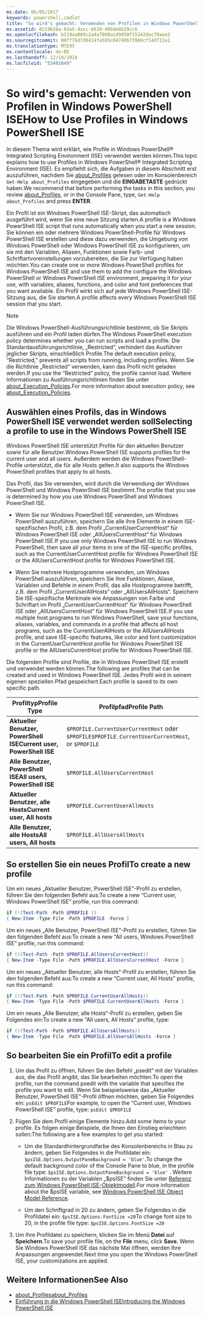 ```yaml
---
ms.date: 06/05/2017
keywords: powershell,cmdlet
title: "So wird's gemacht: Verwenden von Profilen in Windows PowerShell ISE"
ms.assetid: 0219626a-6da5-4acc-b630-d058e8b29cc6
ms.openlocfilehash: b319aa089c2a4a7008acd9850f15342dac70aee2
ms.sourcegitcommit: 00ff76d7d9414fe585c04740b739b9cf14d711e1
ms.translationtype: MTE95
ms.contentlocale: de-DE
ms.lasthandoff: 12/14/2018
ms.locfileid: "53401649"
---
```

# <a name="how-to-use-profiles-in-windows-powershell-ise"></a><span data-ttu-id="95cb6-103">So wird's gemacht: Verwenden von Profilen in Windows PowerShell ISE</span><span class="sxs-lookup"><span data-stu-id="95cb6-103">How to Use Profiles in Windows PowerShell ISE</span></span>

<span data-ttu-id="95cb6-104">In diesem Thema wird erklärt, wie Profile in Windows PowerShell® Integrated Scripting Environment (ISE) verwendet werden können.</span><span class="sxs-lookup"><span data-stu-id="95cb6-104">This topic explains how to use Profiles in Windows PowerShell® Integrated Scripting Environment (ISE).</span></span> <span data-ttu-id="95cb6-105">Es empfiehlt sich, die Aufgaben in diesem Abschnitt erst auszuführen, nachdem Sie [about_Profiles](/powershell/module/microsoft.powershell.core/about/about_profiles) gelesen oder im Konsolenbereich `Get-Help about_Profiles` eingegeben und die **EINGABETASTE** gedrückt haben.</span><span class="sxs-lookup"><span data-stu-id="95cb6-105">We recommend that before performing the tasks in this section, you review [about_Profiles](/powershell/module/microsoft.powershell.core/about/about_profiles), or in the Console Pane, type, `Get-Help about_Profiles` and press **ENTER**.</span></span>

<span data-ttu-id="95cb6-106">Ein Profil ist ein Windows PowerShell ISE-Skript, das automatisch ausgeführt wird, wenn Sie eine neue Sitzung starten.</span><span class="sxs-lookup"><span data-stu-id="95cb6-106">A profile is a Windows PowerShell ISE script that runs automatically when you start a new session.</span></span>  <span data-ttu-id="95cb6-107">Sie können ein oder mehrere Windows PowerShell-Profile für Windows PowerShell ISE erstellen und diese dazu verwenden, die Umgebung von Windows PowerShell oder Windows PowerShell ISE zu konfigurieren, um sie mit den Variablen, Aliasen, Funktionen sowie Farb- und Schriftartvoreinstellungen vorzubereiten, die Sie zur Verfügung haben möchten.</span><span class="sxs-lookup"><span data-stu-id="95cb6-107">You can create one or more Windows PowerShell profiles for Windows PowerShell ISE and use them to add the configure the Windows PowerShell or Windows PowerShell ISE environment, preparing it for your use, with variables, aliases, functions, and color and font preferences that you want available.</span></span> <span data-ttu-id="95cb6-108">Ein Profil wirkt sich auf jede Windows PowerShell ISE-Sitzung aus, die Sie starten.</span><span class="sxs-lookup"><span data-stu-id="95cb6-108">A profile affects every Windows PowerShell ISE session that you start.</span></span>

> [!NOTE]
> <span data-ttu-id="95cb6-109">Die Windows PowerShell-Ausführungsrichtlinie bestimmt, ob Sie Skripts ausführen und ein Profil laden dürfen.</span><span class="sxs-lookup"><span data-stu-id="95cb6-109">The Windows PowerShell execution policy determines whether you can run scripts and load a profile.</span></span> <span data-ttu-id="95cb6-110">Die Standardausführungsrichtlinie, „Restricted“, verhindert das Ausführen jeglicher Skripts, einschließlich Profile.</span><span class="sxs-lookup"><span data-stu-id="95cb6-110">The default execution policy, “Restricted,” prevents all scripts from running, including profiles.</span></span> <span data-ttu-id="95cb6-111">Wenn Sie die Richtlinie „Restricted“ verwenden, kann das Profil nicht geladen werden.</span><span class="sxs-lookup"><span data-stu-id="95cb6-111">If you use the “Restricted” policy, the profile cannot load.</span></span> <span data-ttu-id="95cb6-112">Weitere Informationen zu Ausführungsrichtlinien finden Sie unter [about_Execution_Policies](/powershell/module/microsoft.powershell.core/about/about_execution_policies).</span><span class="sxs-lookup"><span data-stu-id="95cb6-112">For more information about execution policy, see [about_Execution_Policies](/powershell/module/microsoft.powershell.core/about/about_execution_policies).</span></span>

## <a name="selecting-a-profile-to-use-in-the-windows-powershell-ise"></a><span data-ttu-id="95cb6-113">Auswählen eines Profils, das in Windows PowerShell ISE verwendet werden soll</span><span class="sxs-lookup"><span data-stu-id="95cb6-113">Selecting a profile to use in the Windows PowerShell ISE</span></span>

<span data-ttu-id="95cb6-114">Windows PowerShell ISE unterstützt Profile für den aktuellen Benutzer sowie für alle Benutzer.</span><span class="sxs-lookup"><span data-stu-id="95cb6-114">Windows PowerShell ISE supports profiles for the current user and all users.</span></span> <span data-ttu-id="95cb6-115">Außerdem werden die Windows PowerShell-Profile unterstützt, die für alle Hosts gelten.</span><span class="sxs-lookup"><span data-stu-id="95cb6-115">It also supports the Windows PowerShell profiles that apply to all hosts.</span></span>

<span data-ttu-id="95cb6-116">Das Profil, das Sie verwenden, wird durch die Verwendung der Windows PowerShell und Windows PowerShell ISE bestimmt.</span><span class="sxs-lookup"><span data-stu-id="95cb6-116">The profile that you use is determined by how you use Windows PowerShell and Windows PowerShell ISE.</span></span>

- <span data-ttu-id="95cb6-117">Wenn Sie nur Windows PowerShell ISE verwenden, um Windows PowerShell auszuführen, speichern Sie alle ihre Elemente in einem ISE-spezifischen Profil, z.B. dem Profil „CurrentUserCurrentHost“ für Windows PowerShell ISE oder „AllUsersCurrentHost“ für Windows PowerShell ISE.</span><span class="sxs-lookup"><span data-stu-id="95cb6-117">If you use only Windows PowerShell ISE to run Windows PowerShell, then save all your items in one of the ISE-specific profiles, such as the CurrentUserCurrentHost profile for Windows PowerShell ISE or the AllUsersCurrentHost profile for Windows PowerShell ISE.</span></span>

- <span data-ttu-id="95cb6-118">Wenn Sie mehrere Hostprogramme verwenden, um Windows PowerShell auszuführen, speichern Sie Ihre Funktionen, Aliase, Variablen und Befehle in einem Profil, das alle Hostprogramme betrifft, z.B. dem Profil „CurrentUserAllHosts“ oder „AllUsersAllHosts“. Speichern Sie ISE-spezifische Merkmale wie Anpassungen von Farbe und Schriftart im Profil „CurrentUserCurrentHost“ für Windows PowerShell ISE oder „AllUsersCurrentHost“ für Windows PowerShell ISE.</span><span class="sxs-lookup"><span data-stu-id="95cb6-118">If you use multiple host programs to run Windows PowerShell, save your functions, aliases, variables, and commands in a profile that affects all host programs, such as the CurrentUserAllHosts or the AllUsersAllHosts profile, and save ISE-specific features, like color and font customization in the CurrentUserCurrentHost profile for Windows PowerShell ISE profile or the AllUsersCurrentHost profile for Windows PowerShell ISE.</span></span>

<span data-ttu-id="95cb6-119">Die folgenden Profile sind Profile, die in Windows PowerShell ISE erstellt und verwendet werden können.</span><span class="sxs-lookup"><span data-stu-id="95cb6-119">The following are profiles that can be created and used in Windows PowerShell ISE.</span></span> <span data-ttu-id="95cb6-120">Jedes Profil wird in seinem eigenen speziellen Pfad gespeichert.</span><span class="sxs-lookup"><span data-stu-id="95cb6-120">Each profile is saved to its own specific path.</span></span>

| <span data-ttu-id="95cb6-121">Profiltyp</span><span class="sxs-lookup"><span data-stu-id="95cb6-121">Profile Type</span></span> | <span data-ttu-id="95cb6-122">Profilpfad</span><span class="sxs-lookup"><span data-stu-id="95cb6-122">Profile Path</span></span> |
| --- | --- |
| <span data-ttu-id="95cb6-123">**Aktueller Benutzer, PowerShell ISE**</span><span class="sxs-lookup"><span data-stu-id="95cb6-123">**Current user, PowerShell ISE**</span></span>| <span data-ttu-id="95cb6-124">`$PROFILE.CurrentUserCurrentHost` oder `$PROFILE`</span><span class="sxs-lookup"><span data-stu-id="95cb6-124">`$PROFILE.CurrentUserCurrentHost`, or `$PROFILE`</span></span> |
| <span data-ttu-id="95cb6-125">**Alle Benutzer, PowerShell ISE**</span><span class="sxs-lookup"><span data-stu-id="95cb6-125">**All users, PowerShell ISE**</span></span>| `$PROFILE.AllUsersCurrentHost` |
| <span data-ttu-id="95cb6-126">**Aktueller Benutzer, alle Hosts**</span><span class="sxs-lookup"><span data-stu-id="95cb6-126">**Current user, All hosts**</span></span>| `$PROFILE.CurrentUserAllHosts` |
| <span data-ttu-id="95cb6-127">**Alle Benutzer, alle Hosts**</span><span class="sxs-lookup"><span data-stu-id="95cb6-127">**All users, All hosts**</span></span> | `$PROFILE.AllUsersAllHosts` |

## <a name="to-create-a-new-profile"></a><span data-ttu-id="95cb6-128">So erstellen Sie ein neues Profil</span><span class="sxs-lookup"><span data-stu-id="95cb6-128">To create a new profile</span></span>

<span data-ttu-id="95cb6-129">Um ein neues „Aktueller Benutzer, PowerShell ISE“-Profil zu erstellen, führen Sie den folgenden Befehl aus:</span><span class="sxs-lookup"><span data-stu-id="95cb6-129">To create a new “Current user, Windows PowerShell ISE” profile, run this command:</span></span>

```powershell
if (!(Test-Path -Path $PROFILE ))
{ New-Item -Type File -Path $PROFILE -Force }
```

<span data-ttu-id="95cb6-130">Um ein neues „Alle Benutzer, PowerShell ISE“-Profil zu erstellen, führen Sie den folgenden Befehl aus:</span><span class="sxs-lookup"><span data-stu-id="95cb6-130">To create a new “All users, Windows PowerShell ISE” profile, run this command:</span></span>

```powershell
if (!(Test-Path -Path $PROFILE.AllUsersCurrentHost))
{ New-Item -Type File -Path $PROFILE.AllUsersCurrentHost -Force }
```

<span data-ttu-id="95cb6-131">Um ein neues „Aktueller Benutzer, alle Hosts“-Profil zu erstellen, führen Sie den folgenden Befehl aus:</span><span class="sxs-lookup"><span data-stu-id="95cb6-131">To create a new “Current user, All Hosts” profile, run this command:</span></span>

```powershell
if (!(Test-Path -Path $PROFILE.CurrentUserAllHosts))
{ New-Item -Type File -Path $PROFILE.CurrentUserAllHosts -Force }
```

<span data-ttu-id="95cb6-132">Um ein neues „Alle Benutzer, alle Hosts“-Profil zu erstellen, geben Sie Folgendes ein:</span><span class="sxs-lookup"><span data-stu-id="95cb6-132">To create a new “All users, All Hosts” profile, type:</span></span>

```powershell
if (!(Test-Path -Path $PROFILE.AllUsersAllHosts))
{ New-Item -Type File -Path $PROFILE.AllUsersAllHosts -Force }
```

## <a name="to-edit-a-profile"></a><span data-ttu-id="95cb6-133">So bearbeiten Sie ein Profil</span><span class="sxs-lookup"><span data-stu-id="95cb6-133">To edit a profile</span></span>

1. <span data-ttu-id="95cb6-134">Um das Profil zu öffnen, führen Sie den Befehl „psedit“ mit der Variablen aus, die das Profil angibt, das Sie bearbeiten möchten.</span><span class="sxs-lookup"><span data-stu-id="95cb6-134">To open the profile, run the command psedit with the variable that specifies the profile you want to edit.</span></span> <span data-ttu-id="95cb6-135">Wenn Sie beispielsweise das „Aktueller Benutzer, PowerShell ISE“-Profil öffnen möchten, geben Sie Folgendes ein: `psEdit $PROFILE`</span><span class="sxs-lookup"><span data-stu-id="95cb6-135">For example, to open the “Current user, Windows PowerShell ISE” profile, type: `psEdit $PROFILE`</span></span>

2. <span data-ttu-id="95cb6-136">Fügen Sie dem Profil einige Elemente hinzu.</span><span class="sxs-lookup"><span data-stu-id="95cb6-136">Add some items to your profile.</span></span> <span data-ttu-id="95cb6-137">Es folgen einige Beispiele, die Ihnen den Einstieg erleichtern sollen:</span><span class="sxs-lookup"><span data-stu-id="95cb6-137">The following are a few examples to get you started:</span></span>

   - <span data-ttu-id="95cb6-138">Um die Standardhintergrundfarbe des Konsolenbereichs in Blau zu ändern, geben Sie Folgendes in die Profildatei ein: `$psISE.Options.OutputPaneBackground = 'blue'`.</span><span class="sxs-lookup"><span data-stu-id="95cb6-138">To change the default background color of the Console Pane to blue, in the profile file type: `$psISE.Options.OutputPaneBackground = 'blue'` .</span></span> <span data-ttu-id="95cb6-139">Weitere Informationen zu der Variablen „$psISE“ finden Sie unter [Referenz zum Windows PowerShell ISE-Objektmodell](object-model/The-ISE-Object-Model-Hierarchy.md).</span><span class="sxs-lookup"><span data-stu-id="95cb6-139">For more information about the $psISE variable, see [Windows PowerShell ISE Object Model Reference](object-model/The-ISE-Object-Model-Hierarchy.md).</span></span>

   - <span data-ttu-id="95cb6-140">Um den Schriftgrad in 20 zu ändern, geben Sie Folgendes in die Profildatei ein: `$psISE.Options.FontSize =20`</span><span class="sxs-lookup"><span data-stu-id="95cb6-140">To change font size to 20, in the profile file type: `$psISE.Options.FontSize =20`</span></span>

3. <span data-ttu-id="95cb6-141">Um Ihre Profildatei zu speichern, klicken Sie im Menü **Datei** auf **Speichern**.</span><span class="sxs-lookup"><span data-stu-id="95cb6-141">To save your profile file, on the **File** menu, click **Save**.</span></span> <span data-ttu-id="95cb6-142">Wenn Sie Windows PowerShell ISE das nächste Mal öffnen, werden Ihre Anpassungen angewendet.</span><span class="sxs-lookup"><span data-stu-id="95cb6-142">Next time you open the Windows PowerShell ISE, your customizations are applied.</span></span>

## <a name="see-also"></a><span data-ttu-id="95cb6-143">Weitere Informationen</span><span class="sxs-lookup"><span data-stu-id="95cb6-143">See Also</span></span>

- [<span data-ttu-id="95cb6-144">about_Profiles</span><span class="sxs-lookup"><span data-stu-id="95cb6-144">about_Profiles</span></span>](/powershell/module/microsoft.powershell.core/about/about_profiles)
- [<span data-ttu-id="95cb6-145">Einführung in die Windows PowerShell ISE</span><span class="sxs-lookup"><span data-stu-id="95cb6-145">Introducing the Windows PowerShell ISE</span></span>](Introducing-the-Windows-PowerShell-ISE.md)
